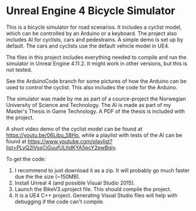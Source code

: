 # Unreal Engine 4 Bicycle Simulator
This is a bicycle simulator for road scenarios. It includes a cyclist model, which can be controlled by an Arduino or a keyboard.
The project also includes AI for cyclists, cars and pedestrains. A simple demo is set up by default.
The cars and cyclists use the default vehicle model in UE4.

The files in this project includes everything needed to compile and run the simulator in Unreal Engine 4.11.2.
It might work in other versions, but this is not tested.

See the ArduinoCode branch for some pictures of how the Arduino can be used to control the cyclist. This also includes the code for the Arduino.

The simulator was made by me as part of a cource-project the Norwegian University of Science and Technology. The AI is made as part of my Master's Thesis in Game Technology. A PDF of the thesis is included with the project. 

A short video demo of the cyclist model can be found at https://youtu.be/06Libu_58Ho, while a playlist with tests of the AI can be found at https://www.youtube.com/playlist?list=PLyQ2lVssCiGuufULltdKYA5pcY2pwBqiy.


To get the code:
1. I recommend to just download it as a zip. It will probably go much faster due the the size (~150MB).
2. Install Unreal 4 (and possible Visual Studio 2015).
3. Launch the BikeV3.uproject file. This should compile the project.
4. It is a UE4 C++ project. Generating Visual Studio files will help with debugging if the code can't compile.
